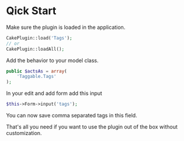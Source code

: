 Qick Start
==========

Make sure the plugin is loaded in the application.

```php
CakePlugin::load('Tags');
// or
CakePlugin::loadAll();
```

Add the behavior to your model class.

```php
public $actsAs = array(
	'Taggable.Tags'
);
```

In your edit and add form add this input

```php
$this->Form->input('tags');
```

You can now save comma separated tags in this field.

That's all you need if you want to use the plugin out of the box without customization.